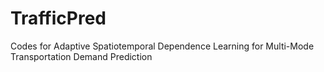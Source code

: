 # TrafficPred
Codes for Adaptive Spatiotemporal Dependence Learning for Multi-Mode Transportation Demand Prediction
